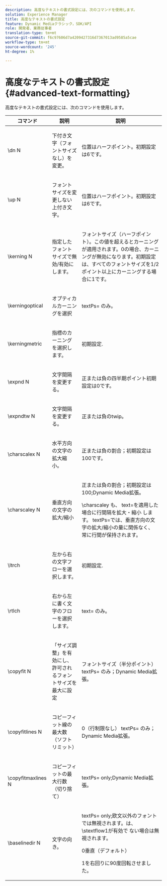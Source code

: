 ```yaml
---
description: 高度なテキストの書式設定には、次のコマンドを使用します。
solution: Experience Manager
title: 高度なテキストの書式設定
feature: Dynamic Mediaクラシック，SDK/API
role: 開発者、業務従事者
translation-type: tm+mt
source-git-commit: f6c97606d7a4209427316d7367013ad9585a5cae
workflow-type: tm+mt
source-wordcount: '245'
ht-degree: 1%

---
```



# 高度なテキストの書式設定{#advanced-text-formatting}

高度なテキストの書式設定には、次のコマンドを使用します。

<table id="table_43B2EB887C0F471BB60C23B570E7D3D2"> 
 <thead> 
  <tr> 
   <th class="entry"> コマンド </th> 
   <th class="entry"> 説明 </th> 
   <th class="entry"> 説明 </th> 
  </tr> 
 </thead>
 <tbody> 
  <tr> 
   <td> <span class="codeph"> \dn  <span class="varname"> N  </span> </span> </td> 
   <td> <p>下付き文字（フォントサイズなし）を変更。 </p> </td> 
   <td> <p>位置はハーフポイント。初期設定は6です。 </p> </td> 
  </tr> 
  <tr> 
   <td> <span class="codeph"> \up  <span class="varname"> N  </span> </span> </td> 
   <td> <p>フォントサイズを変更しない上付き文字。 </p> </td> 
   <td> <p>位置はハーフポイント。初期設定は6です。 </p> </td> 
  </tr> 
  <tr> 
   <td> <span class="codeph"> \kerning  <span class="varname"> N  </span> </span> </td> 
   <td> <p>指定したフォントサイズで無効/有効にします。 </p> </td> 
   <td> <p>フォントサイズ（ハーフポイント）。この値を超えるとカーニングが適用されます。0の場合、カーニングが無効になります。初期設定は、すべてのフォントサイズを1/2ポイント以上にカーニングする場合に1です。 </p> </td> 
  </tr> 
  <tr> 
   <td> <span class="codeph"> \kerningoptical  </span> </td> 
   <td> <p>オプティカルカーニングを選択 </p> </td> 
   <td> <p> <span class="codeph"> textPs= </span> のみ。 </p> </td> 
  </tr> 
  <tr> 
   <td> <span class="codeph"> \kerningmetric  </span> </td> 
   <td> <p>指標のカーニングを選択します。 </p> </td> 
   <td> <p>初期設定. </p> </td> 
  </tr> 
  <tr> 
   <td> <span class="codeph"> \expnd  <span class="varname"> N  </span> </span> </td> 
   <td> <p>文字間隔を変更する。 </p> </td> 
   <td> <p>正または負の四半期ポイント初期設定は0です。 </p> </td> 
  </tr> 
  <tr> 
   <td> <span class="codeph"> \expndtw  <span class="varname"> N  </span> </span> </td> 
   <td> <p>文字間隔を変更する。 </p> </td> 
   <td> <p>正または負のtwip。 </p> </td> 
  </tr> 
  <tr> 
   <td> <span class="codeph"> \charscalex  <span class="varname"> N  </span> </span> </td> 
   <td> <p>水平方向の文字の拡大縮小。 </p> </td> 
   <td> <p>正または負の割合；初期設定は100です。 </p> </td> 
  </tr> 
  <tr> 
   <td> <span class="codeph"> \charscaley  <span class="varname"> N  </span> </span> </td> 
   <td> <p>垂直方向の文字の拡大/縮小 </p> </td> 
   <td> <p>正または負の割合；初期設定は100;Dynamic Media拡張。 </p> <p> <span class="codeph"> \charscaley </span> も、 <span class="codeph"> text=を適用した場合に行間隔を拡大・縮小 </span>します。<span class="codeph"> textPs=では、垂直方向の文字の拡大/縮小の量に関係なく、 </span> 常に行間が保持されます。 </p> </td> 
  </tr> 
  <tr> 
   <td> <span class="codeph"> \ltrch  </span> </td> 
   <td> <p>左から右の文字フローを選択します。 </p> </td> 
   <td> <p>初期設定. </p> </td> 
  </tr> 
  <tr> 
   <td> <span class="codeph"> \rtlch  </span> </td> 
   <td> <p>右から左に書く文字のフローを選択します。 </p> </td> 
   <td> <p> <span class="codeph"> text= </span> のみ。 </p> </td> 
  </tr> 
  <tr> 
   <td> <span class="codeph"> \copyfit  <span class="varname"> N  </span> </span> </td> 
   <td> <p>「サイズ調整」を有効にし、許可されるフォントサイズを最大に設定 </p> </td> 
   <td> <p>フォントサイズ（半分ポイント）<span class="codeph"> textPs= </span>のみ；Dynamic Media拡張。 </p> </td> 
  </tr> 
  <tr> 
   <td> <span class="codeph"> \copyfitlines  <span class="varname"> N  </span> </span> </td> 
   <td> <p>コピーフィット線の最大数（ソフトリミット） </p> </td> 
   <td> <p>0（行制限なし）<span class="codeph"> textPs= </span>のみ；Dynamic Media拡張。 </p> </td> 
  </tr> 
  <tr> 
   <td> <span class="codeph"> \copyfitmaxlines  <span class="varname"> N  </span> </span> </td> 
   <td> <p>コピーフィットの最大行数（切り捨て） </p> </td> 
   <td> <p> <span class="codeph"> textPs=  </span> only;Dynamic Media拡張。 </p> </td> 
  </tr> 
  <tr> 
   <td> <span class="codeph"> \baselinedir  <span class="varname"> N  </span> </span> </td> 
   <td> <p>文字の向き。 </p> </td> 
   <td> <p> <span class="codeph"> textPs=  </span> only;欧文以外のフォントでは無視されます。は、 <span class="codeph"> \stextflow1が有効で </span> ない場合は無視されます。 </p> <p>0垂直（デフォルト） </p> <p>1を右回りに90度回転させました。 </p> </td> 
  </tr> 
 </tbody> 
</table>

